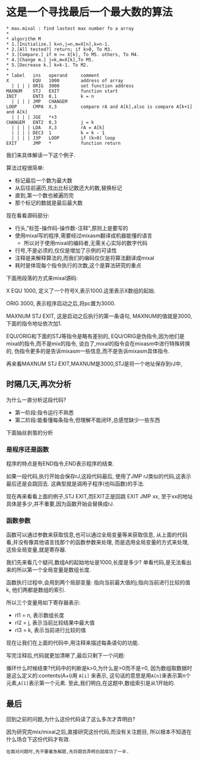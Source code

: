 # 这是一个寻找最后一个最大数的算法

    * max.mixal : find lastest max number fo a array
    *
    * algorithm M
    * 1.[Initialize.] k=n,j=n,m=X[n],k=n-1.
    * 2.[All tested?] return; if k>0, To M3.
    * 3.[Compare.] if m >= X[k], To M5. others, To M4.
    * 4.[Change m.] j=k,m=X[k],To M5.
    * 5.[Decrease k.] k=k-1. To M2.
    *
    * label   ins   operand     comment
    X         EQU   1000        address of array
      | | | | ORIG  3000        set function address
    MAXNUM    STJ   EXIT        function start
    INIT      ENT3  0,1         k = n
      | | | | JMP   CHANGEM
    LOOP      CMPA  X,3         compare rA and A[k],also is compare A[k+1] and A[k]
      | | | | JGE   *+3
    CHANGEM   ENT2  0,3         j = k
      | | | | LDA   X,3         rA = A[k]
      | | | | DEC3  1           k = k - 1
      | | | | J3P   LOOP        if (k>0) loop
    EXIT      JMP   *           function return

我们来具体解读一下这个例子.

算法过程很简单:

- 标记最后一个数为最大数
- 从后往前遍历,找出比标记数还大的数,替换标记
- 直到,第一个数也被遍历完
- 那个标记的数就是最后最大数

现在看看源码部分:

- 行头,"标签-操作码-操作数-注释",原则上是要写的
- 使用mixal写的程序,需要经过mixasm翻译成机器能懂的语言
  - 所以对于使用mixal的编码者,无需关心实际的数字代码
- 行号,不是必须的,仅仅是增加了示例的可读性
- 注释是来解释算法的,而我们的编码仅仅是将算法翻译成mixal
- 耗时是体现每个指令执行的次数,这个是算法研究的重点

下面用段落的方式来mixal源码:

X EQU 1000, 定义了一个符号X,表示1000.这里表示X数组的起始.

ORIG 3000, 表示程序启动之后,将pc置为3000.

MAXNUM STJ EXIT, 这是启动之后执行的第一条语句,
MAXNUM的值就是3000,下面的指令地址依次加1.

EQU/ORIG和下面的STJ等指令是略有差别的,
EQU/ORIG是伪指令,因为他们是mixal的指令,而不是mix的指令,
说白了,mixal的指令会在mixasm中进行特殊转换的,
伪指令更多的是告诉mixasm一些信息,而不是告诉mixasm具体指令.

再来看MAXNUM STJ EXIT,MAXNUM是3000,STJ是将一个地址保存到rJ中,

## 时隔几天,再次分析

为什么一直分析这段代码?

- 第一阶段:指令运行不熟悉
- 第二阶段:能看懂每条指令,但理解不能闭环,总感觉缺少一些东西

下面抽丝剥茧的分析

### 是程序还是函数

程序的特点是有END指令,END表示程序的结束.

如果一段代码,执行开始会保存rJ,这段代码最后,
使用了JMP rJ类似的代码,这表示最后还是会跳回去.
这典型就是调用子程序(也叫函数)的手法.

现在再来看看上面的例子,STJ EXIT,而EXIT正是回跳 EXIT JMP xx,
至于xx的地址具体是多少,并不重要,因为函数开始会替换成rJ.

### 函数参数

函数可以通过参数来获取信息,也可以通过全局变量等来获取信息,
从上面的代码看,并没有像其他语言找那个的函数参数来处理,
而是选用全局变量的方式来处理,这些全局变量,就是寄存器.

我们先来看几个疑问,数组A的起始地址是1000,长度是多少?
单看代码,是无法看出来的所以第一个全局变量是数组长度.

函数执行过程中,会用到两个局部变量:
指向当前最大值的j;指向当前进行比较的值k,
他们两都是数组的索引.

所以三个变量用如下寄存器表示:

- rI1 = n, 表示数组长度
- rI2 = j, 表示当前比较结果中最大值
- rI3 = k, 表示当前进行比较的值

现在让我们在上面的代码中,用注释来描述每条语句的功能.

写完注释后,代码就更加清晰了,最后只剩下一个问题:

循环什么时候结束?代码中的判断是k>0,为什么是>0而不是=0,
因为数组取数据时是这么定义的:contents(A+i)用 `A[i]` 来表示,
这句话的意思是用`A[n]`来表示第n个元素,`A[1]`表示第一个元素.
至此,我们明白,在这题中,数组索引是从1开始的.

## 最后

回到之前的问题,为什么这份代码读了这么多次才弄明白?

因为研究完mix/mixal之后,直接研究这份代码,而没有关注题目,
所以根本不知道在什么场合下这份代码才有效.

`在面对问题时,先不要着急解题,先将题目弄明白就成功了一半.`
